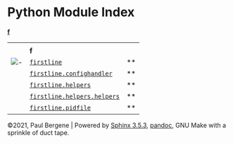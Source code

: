 <div class="document">

<div class="documentwrapper">

<div class="body" role="main">

# Python Module Index

<div class="modindex-jumpbox">

[**f**](#cap-f)

</div>

|                         |                                                                                      |    |
| ----------------------- | ------------------------------------------------------------------------------------ | -- |
|                         |                                                                                      |    |
|                         | **f**                                                                                |    |
| ![-](_static/minus.png) | [`firstline`](firstline.md#module-firstline)                                         | ** |
|                         | [`firstline.confighandler`](firstline.md#module-firstline.confighandler)             | ** |
|                         | [`firstline.helpers`](firstline.helpers.md#module-firstline.helpers)                 | ** |
|                         | [`firstline.helpers.helpers`](firstline.helpers.md#module-firstline.helpers.helpers) | ** |
|                         | [`firstline.pidfile`](firstline.md#module-firstline.pidfile)                         | ** |

</div>

</div>

<div class="clearer">

</div>

</div>

<div class="footer">

©2021, Paul Bergene | Powered by
[Sphinx 3.5.3](https://www.sphinx-doc.org/),
[pandoc](https://pandoc.org), GNU Make with a sprinkle of duct tape.

</div>
